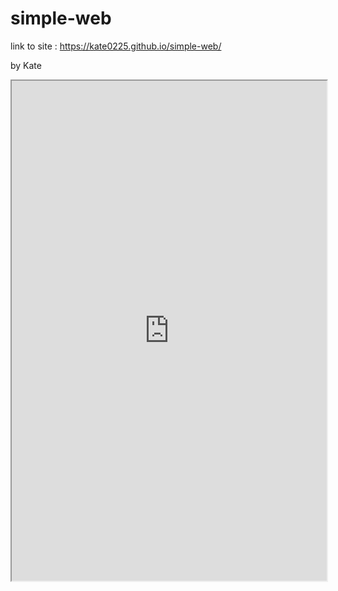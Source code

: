 # simple-web

link to site : https://kate0225.github.io/simple-web/

by Kate


<iframe src="https://public.tableau.com/shared/9MN9WZN67?:showVizHome=no&:embed=true" width="100%" height="800"></iframe>
